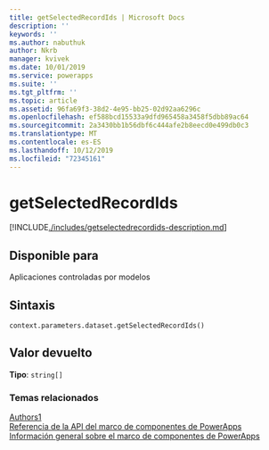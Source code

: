 ```yaml
---
title: getSelectedRecordIds | Microsoft Docs
description: ''
keywords: ''
ms.author: nabuthuk
author: Nkrb
manager: kvivek
ms.date: 10/01/2019
ms.service: powerapps
ms.suite: ''
ms.tgt_pltfrm: ''
ms.topic: article
ms.assetid: 96fa69f3-38d2-4e95-bb25-02d92aa6296c
ms.openlocfilehash: ef588bcd15533a9dfd965458a3458f5dbb89ac64
ms.sourcegitcommit: 2a3430bb1b56dbf6c444afe2b8eecd0e499db0c3
ms.translationtype: MT
ms.contentlocale: es-ES
ms.lasthandoff: 10/12/2019
ms.locfileid: "72345161"
---
```

# <a name="getselectedrecordids"></a>getSelectedRecordIds

[!INCLUDE[./includes/getselectedrecordids-description.md](./includes/getselectedrecordids-description.md)]

## <a name="available-for"></a>Disponible para 

Aplicaciones controladas por modelos

## <a name="syntax"></a>Sintaxis

`context.parameters.dataset.getSelectedRecordIds()`

## <a name="return-value"></a>Valor devuelto

**Tipo**: `string[]`


### <a name="related-topics"></a>Temas relacionados

[Authors1](../dataset.md)<br/>
[Referencia de la API del marco de componentes de PowerApps](../../reference/index.md)<br/>
[Información general sobre el marco de componentes de PowerApps](../../overview.md)